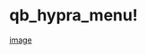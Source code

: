 # qb_hypra_menu!
[image](https://user-images.githubusercontent.com/104398254/202042495-af718e02-9504-4ecb-843f-6eafd11bdfbe.png)
